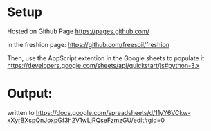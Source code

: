 # Setup
Hosted on Github Page
https://pages.github.com/

in the freshion page:
https://github.com/freesoil/freshion

Then, use the AppScript extention in the Google sheets to populate it
https://developers.google.com/sheets/api/quickstart/js#python-3.x

# Output:
written to https://docs.google.com/spreadsheets/d/11yY6VCkw-xXyrBXspQnJoxpGf3h2V1wLjRQseFzmzGU/edit#gid=0
